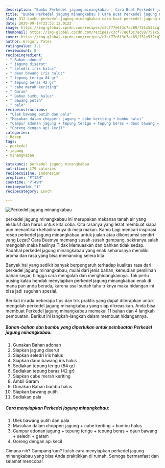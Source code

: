 ```yaml
---
description: "Bumbu Perkedel jagung minangkabau | Cara Buat Perkedel jagung minangkabau Yang Enak Dan Lezat"
title: "Bumbu Perkedel jagung minangkabau | Cara Buat Perkedel jagung minangkabau Yang Enak Dan Lezat"
slug: 312-bumbu-perkedel-jagung-minangkabau-cara-buat-perkedel-jagung-minangkabau-yang-enak-dan-lezat
date: 2020-09-14T23:53:12.012Z
image: https://img-global.cpcdn.com/recipes/c3cf77e6f3c7ac89/751x532cq70/perkedel-jagung-minangkabau-foto-resep-utama.jpg
thumbnail: https://img-global.cpcdn.com/recipes/c3cf77e6f3c7ac89/751x532cq70/perkedel-jagung-minangkabau-foto-resep-utama.jpg
cover: https://img-global.cpcdn.com/recipes/c3cf77e6f3c7ac89/751x532cq70/perkedel-jagung-minangkabau-foto-resep-utama.jpg
author: Gregory Yates
ratingvalue: 3.1
reviewcount: 8
recipeingredient:
- " Bahan adonan"
- " jagung diserut"
- " seledri iris halus"
- " daun bawang iris halus"
- " tepung terigu 84 gr"
- " tepung beras 42 gr"
- " cabe merah keriting"
- " Garam"
- " Bahan bumbu halus"
- " bawang putih"
- " pala"
recipeinstructions:
- "Ulek bawang putih dan pala"
- "Masukan dalam chopper: jagung + cabe keriting + bumbu halus"
- "Campur adonan jagung + tepung terigu + tepung beras + daun bawang + seledri + garam"
- "Goreng dengan api kecil"
categories:
- Resep
tags:
- perkedel
- jagung
- minangkabau

katakunci: perkedel jagung minangkabau 
nutrition: 179 calories
recipecuisine: Indonesian
preptime: "PT12M"
cooktime: "PT49M"
recipeyield: "1"
recipecategory: Lunch

---
```



![Perkedel jagung minangkabau](https://img-global.cpcdn.com/recipes/c3cf77e6f3c7ac89/751x532cq70/perkedel-jagung-minangkabau-foto-resep-utama.jpg)


perkedel jagung minangkabau ini merupakan makanan tanah air yang ekslusif dan harus untuk kita coba. Cita rasanya yang lezat membuat siapa pun menantikan kehadirannya di meja makan.
Kamu Lagi mencari inspirasi resep perkedel jagung minangkabau untuk jualan atau dikonsumsi sendiri yang Lezat? Cara Buatnya memang susah-susah gampang. sekiranya salah mengolah maka hasilnya Tidak Memuaskan dan bahkan tidak sedap. Padahal perkedel jagung minangkabau yang enak seharusnya memiliki aroma dan rasa yang bisa memancing selera kita.

Banyak hal yang sedikit banyak berpengaruh terhadap kualitas rasa dari perkedel jagung minangkabau, mulai dari jenis bahan, kemudian pemilihan bahan segar, hingga cara mengolah dan menghidangkannya. Tak perlu pusing kalau hendak menyiapkan perkedel jagung minangkabau enak di mana pun anda berada, karena asal sudah tahu triknya maka hidangan ini bisa jadi suguhan spesial.




Berikut ini ada beberapa tips dan trik praktis yang dapat diterapkan untuk mengolah perkedel jagung minangkabau yang siap dikreasikan. Anda bisa membuat Perkedel jagung minangkabau memakai 11 bahan dan 4 langkah pembuatan. Berikut ini langkah-langkah dalam membuat hidangannya.

<!--inarticleads1-->

##### Bahan-bahan dan bumbu yang diperlukan untuk pembuatan Perkedel jagung minangkabau:

1. Gunakan  Bahan adonan
1. Siapkan  jagung diserut
1. Siapkan  seledri iris halus
1. Siapkan  daun bawang iris halus
1. Sediakan  tepung terigu (84 gr)
1. Sediakan  tepung beras (42 gr)
1. Siapkan  cabe merah keriting
1. Ambil  Garam
1. Gunakan  Bahan bumbu halus
1. Siapkan  bawang putih
1. Sediakan  pala




<!--inarticleads2-->

##### Cara menyiapkan Perkedel jagung minangkabau:

1. Ulek bawang putih dan pala
1. Masukan dalam chopper: jagung + cabe keriting + bumbu halus
1. Campur adonan jagung + tepung terigu + tepung beras + daun bawang + seledri + garam
1. Goreng dengan api kecil




Gimana nih? Gampang kan? Itulah cara menyiapkan perkedel jagung minangkabau yang bisa Anda praktikkan di rumah. Semoga bermanfaat dan selamat mencoba!
